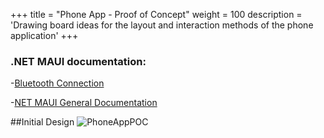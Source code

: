 +++
title = "Phone App - Proof of Concept"
weight = 100
description = 'Drawing board ideas for the layout and interaction methods of the phone application'
+++

### .NET MAUI documentation:
-[Bluetooth Connection](https://learn.microsoft.com/en-us/dotnet/maui/platform-integration/communication/networking?tabs=android)

-[NET MAUI General Documentation](https://dotnet.microsoft.com/en-us/learn/maui)

##Initial Design
![PhoneAppPOC](https://github.com/YCP-Rev-Metrix/Wiki/assets/98890475/01c9b814-a674-401b-bb28-fde271ce96dc)
